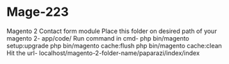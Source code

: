 # Mage-223
Magento 2 Contact form module
Place this folder on desired path of your magento 2- app/code/ 
Run command in cmd- php bin/magento setup:upgrade
php bin/magento cache:flush
php bin/magento cache:clean
Hit the url- localhost/magento-2-folder-name/paparazi/index/index

